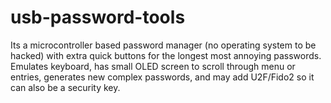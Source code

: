 # usb-password-tools
Its a microcontroller based password manager (no operating system to be hacked) with extra quick buttons for the longest most annoying passwords. Emulates keyboard, has small OLED screen to scroll through menu or entries, generates new complex passwords, and may add U2F/Fido2 so it can also be a security key.
